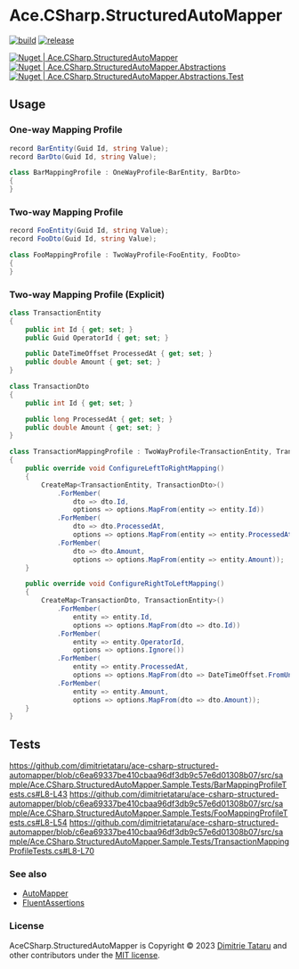 # Ace.CSharp.StructuredAutoMapper

[![build](https://github.com/dimitrietataru/ace-csharp-structured-automapper/actions/workflows/build.yml/badge.svg?branch=ace)](https://github.com/dimitrietataru/ace-csharp-structured-automapper/actions/workflows/build.yml)
[![release](https://github.com/dimitrietataru/ace-csharp-structured-automapper/actions/workflows/release.yml/badge.svg)](https://github.com/dimitrietataru/ace-csharp-structured-automapper/actions/workflows/release.yml)

[![Nuget | Ace.CSharp.StructuredAutoMapper](https://img.shields.io/nuget/v/AceCSharp.StructuredAutoMapper)](https://www.nuget.org/packages/AceCSharp.StructuredAutoMapper)
[![Nuget | Ace.CSharp.StructuredAutoMapper.Abstractions](https://img.shields.io/nuget/v/AceCSharp.StructuredAutoMapper.Abstractions)](https://www.nuget.org/packages/AceCSharp.StructuredAutoMapper.Abstractions)
[![Nuget | Ace.CSharp.StructuredAutoMapper.Abstractions.Test](https://img.shields.io/nuget/v/AceCSharp.StructuredAutoMapper.Abstractions.Test)](https://www.nuget.org/packages/AceCSharp.StructuredAutoMapper.Abstractions.Test)

## Usage

### One-way Mapping Profile
``` csharp
record BarEntity(Guid Id, string Value);
record BarDto(Guid Id, string Value);

class BarMappingProfile : OneWayProfile<BarEntity, BarDto>
{
}
```

### Two-way Mapping Profile
``` csharp
record FooEntity(Guid Id, string Value);
record FooDto(Guid Id, string Value);

class FooMappingProfile : TwoWayProfile<FooEntity, FooDto>
{
}
```

### Two-way Mapping Profile (Explicit)
``` csharp
class TransactionEntity
{
    public int Id { get; set; }
    public Guid OperatorId { get; set; }

    public DateTimeOffset ProcessedAt { get; set; }
    public double Amount { get; set; }
}

class TransactionDto
{
    public int Id { get; set; }

    public long ProcessedAt { get; set; }
    public double Amount { get; set; }
}

class TransactionMappingProfile : TwoWayProfile<TransactionEntity, TransactionDto>
{
    public override void ConfigureLeftToRightMapping()
    {
        CreateMap<TransactionEntity, TransactionDto>()
            .ForMember(
                dto => dto.Id,
                options => options.MapFrom(entity => entity.Id))
            .ForMember(
                dto => dto.ProcessedAt,
                options => options.MapFrom(entity => entity.ProcessedAt.ToUnixTimeMilliseconds()))
            .ForMember(
                dto => dto.Amount,
                options => options.MapFrom(entity => entity.Amount));
    }

    public override void ConfigureRightToLeftMapping()
    {
        CreateMap<TransactionDto, TransactionEntity>()
            .ForMember(
                entity => entity.Id,
                options => options.MapFrom(dto => dto.Id))
            .ForMember(
                entity => entity.OperatorId,
                options => options.Ignore())
            .ForMember(
                entity => entity.ProcessedAt,
                options => options.MapFrom(dto => DateTimeOffset.FromUnixTimeMilliseconds(dto.ProcessedAt)))
            .ForMember(
                entity => entity.Amount,
                options => options.MapFrom(dto => dto.Amount));
    }
}
```

## Tests
https://github.com/dimitrietataru/ace-csharp-structured-automapper/blob/c6ea69337be410cbaa96df3db9c57e6d01308b07/src/sample/Ace.CSharp.StructuredAutoMapper.Sample.Tests/BarMappingProfileTests.cs#L8-L43
https://github.com/dimitrietataru/ace-csharp-structured-automapper/blob/c6ea69337be410cbaa96df3db9c57e6d01308b07/src/sample/Ace.CSharp.StructuredAutoMapper.Sample.Tests/FooMappingProfileTests.cs#L8-L54
https://github.com/dimitrietataru/ace-csharp-structured-automapper/blob/c6ea69337be410cbaa96df3db9c57e6d01308b07/src/sample/Ace.CSharp.StructuredAutoMapper.Sample.Tests/TransactionMappingProfileTests.cs#L8-L70

### See also
* [AutoMapper](https://github.com/AutoMapper/AutoMapper)
* [FluentAssertions](https://github.com/fluentassertions/fluentassertions)

### License
AceCSharp.StructuredAutoMapper is Copyright © 2023 [Dimitrie Tataru](https://github.com/dimitrietataru) and other contributors under the [MIT license](https://github.com/dimitrietataru/ace-csharp-structured-automapper/blob/ace/LICENSE).
